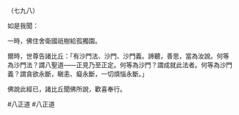 （七九八）

如是我聞：

一時，佛住舍衛國祇樹給孤獨園。

爾時，世尊告諸比丘：「有沙門法、沙門、沙門義。諦聽，善思，當為汝說。何等為沙門法？謂八聖道——正見乃至正定。何等為沙門？謂成就此法者。何等為沙門義？謂貪欲永斷，瞋恚、癡永斷，一切煩惱永斷。」

佛說此經已，諸比丘聞佛所說，歡喜奉行。



#八正道
#八正道
